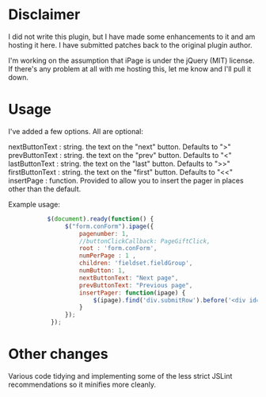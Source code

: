 # Disclaimer

I did not write this plugin, but I have made some enhancements to it and am hosting it here. I have submitted patches back to the original plugin author.

I'm working on the assumption that iPage is under the jQuery (MIT) license. If there's any problem at all with me hosting this, let me know and I'll pull it down.

# Usage

I've added a few options. All are optional:

nextButtonText : string. the text on the "next" button. Defaults to ">"
prevButtonText : string. the text on the "prev" button. Defaults to "<"
lastButtonText : string. the text on the "last" button. Defaults to ">>"
firstButtonText : string. the text on the "first" button. Defaults to "<<"
insertPage : function. Provided to allow you to insert the pager in places other than the default.

Example usage:

```javascript
           $(document).ready(function() {
                $("form.conForm").ipage({
                    pagenumber: 1,
                    //buttonClickCallback: PageGiftClick,
                    root : 'form.conForm',
                    numPerPage : 1 ,
                    children: 'fieldset.fieldGroup',
                    numButton: 1,
                    nextButtonText: "Next page",
                    prevButtonText: "Previous page",
                    insertPager: function(ipage) {
                        $(ipage).find('div.submitRow').before('<div id="iPage-navigation" class="pager"></div>');
                    }
                });
            });
```

# Other changes

Various code tidying and implementing some of the less strict JSLint recommendations so it minifies more cleanly.
